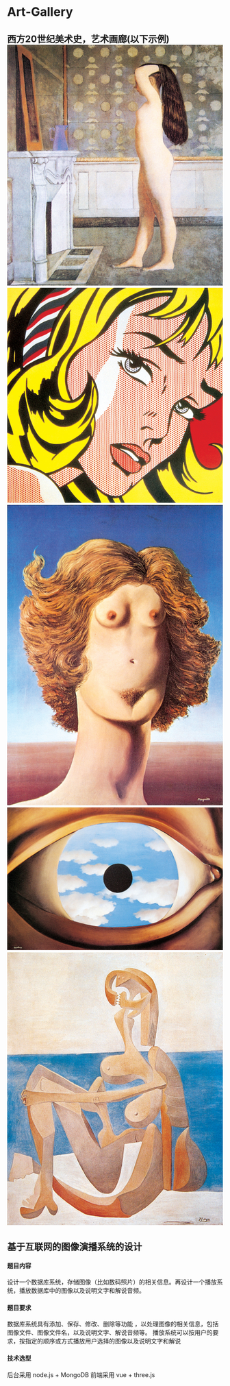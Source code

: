 # Art-Gallery
西方20世纪美术史，艺术画廊(以下示例)
<img src="./src/img/1288.jpg" alt="西方美术史20世纪">
<img src="./src/img/1273.jpg" alt="西方美术史20世纪">
<img src="./src/img/1207.jpg" alt="西方美术史20世纪">
<img src="./src/img/1206.jpg" alt="西方美术史20世纪">
<img src="./src/img/1077.jpg" alt="西方美术史20世纪">
-----
## 基于互联网的图像演播系统的设计

#### 题目内容
设计一个数据库系统，存储图像（比如数码照片）的相关信息。再设计一个播放系统，播放数据库中的图像以及说明文字和解说音频。

#### 题目要求
数据库系统具有添加、保存、修改、删除等功能 ，以处理图像的相关信息，包括图像文件、图像文件名，以及说明文字、解说音频等。
播放系统可以按用户的要求，按指定的顺序或方式播放用户选择的图像以及说明文字和解说

#### 技术选型
后台采用 node.js + MongoDB
前端采用 vue + three.js
